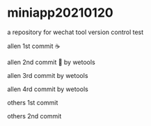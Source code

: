 # miniapp20210120
a repository for wechat tool version control test

allen 1st commit :coffee:

allen 2nd commit :pizza: by wetools

allen 3rd commit by wetools


allen 4rd commit by wetools

others 1st commit 

others 2nd commit
